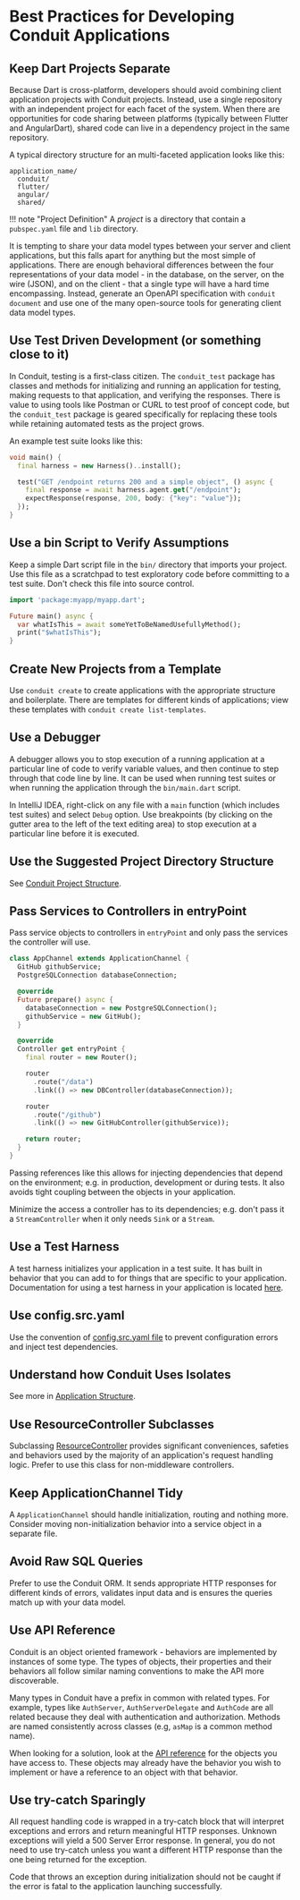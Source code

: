 # Best Practices for Developing Conduit Applications

## Keep Dart Projects Separate

Because Dart is cross-platform, developers should avoid combining client application projects with Conduit projects. Instead, use a single repository with an independent project for each facet of the system. When there are opportunities for code sharing between platforms \(typically between Flutter and AngularDart\), shared code can live in a dependency project in the same repository.

A typical directory structure for an multi-faceted application looks like this:

```text
application_name/
  conduit/
  flutter/
  angular/
  shared/
```

!!! note "Project Definition" A _project_ is a directory that contain a `pubspec.yaml` file and `lib` directory.

It is tempting to share your data model types between your server and client applications, but this falls apart for anything but the most simple of applications. There are enough behavioral differences between the four representations of your data model - in the database, on the server, on the wire \(JSON\), and on the client - that a single type will have a hard time encompassing. Instead, generate an OpenAPI specification with `conduit document` and use one of the many open-source tools for generating client data model types.

## Use Test Driven Development \(or something close to it\)

In Conduit, testing is a first-class citizen. The `conduit_test` package has classes and methods for initializing and running an application for testing, making requests to that application, and verifying the responses. There is value to using tools like Postman or CURL to test proof of concept code, but the `conduit_test` package is geared specifically for replacing these tools while retaining automated tests as the project grows.

An example test suite looks like this:

```dart
void main() {
  final harness = new Harness()..install();

  test("GET /endpoint returns 200 and a simple object", () async {
    final response = await harness.agent.get("/endpoint");
    expectResponse(response, 200, body: {"key": "value"});
  });
}
```

## Use a bin Script to Verify Assumptions

Keep a simple Dart script file in the `bin/` directory that imports your project. Use this file as a scratchpad to test exploratory code before committing to a test suite. Don't check this file into source control.

```dart
import 'package:myapp/myapp.dart';

Future main() async {
  var whatIsThis = await someYetToBeNamedUsefullyMethod();
  print("$whatIsThis");
}
```

## Create New Projects from a Template

Use `conduit create` to create applications with the appropriate structure and boilerplate. There are templates for different kinds of applications; view these templates with `conduit create list-templates`.

## Use a Debugger

A debugger allows you to stop execution of a running application at a particular line of code to verify variable values, and then continue to step through that code line by line. It can be used when running test suites or when running the application through the `bin/main.dart` script.

In IntelliJ IDEA, right-click on any file with a `main` function \(which includes test suites\) and select `Debug` option. Use breakpoints \(by clicking on the gutter area to the left of the text editing area\) to stop execution at a particular line before it is executed.

## Use the Suggested Project Directory Structure

See [Conduit Project Structure](application/structure.md#conduit-project-structure-and-organization).

## Pass Services to Controllers in entryPoint

Pass service objects to controllers in `entryPoint` and only pass the services the controller will use.

```dart
class AppChannel extends ApplicationChannel {
  GitHub githubService;
  PostgreSQLConnection databaseConnection;

  @override
  Future prepare() async {
    databaseConnection = new PostgreSQLConnection();
    githubService = new GitHub();
  }

  @override
  Controller get entryPoint {
    final router = new Router();

    router
      .route("/data")
      .link(() => new DBController(databaseConnection));

    router
      .route("/github")
      .link(() => new GitHubController(githubService));

    return router;
  }
}
```

Passing references like this allows for injecting dependencies that depend on the environment; e.g. in production, development or during tests. It also avoids tight coupling between the objects in your application.

Minimize the access a controller has to its dependencies; e.g. don't pass it a `StreamController` when it only needs `Sink` or a `Stream`.

## Use a Test Harness

A test harness initializes your application in a test suite. It has built in behavior that you can add to for things that are specific to your application. Documentation for using a test harness in your application is located [here](testing/tests.md).

## Use config.src.yaml

Use the convention of [config.src.yaml file](application/configure.md) to prevent configuration errors and inject test dependencies.

## Understand how Conduit Uses Isolates

See more in [Application Structure](application/structure.md).

## Use ResourceController Subclasses

Subclassing [ResourceController](http/resource_controller.md) provides significant conveniences, safeties and behaviors used by the majority of an application's request handling logic. Prefer to use this class for non-middleware controllers.

## Keep ApplicationChannel Tidy

A `ApplicationChannel` should handle initialization, routing and nothing more. Consider moving non-initialization behavior into a service object in a separate file.

## Avoid Raw SQL Queries

Prefer to use the Conduit ORM. It sends appropriate HTTP responses for different kinds of errors, validates input data and is ensures the queries match up with your data model.

## Use API Reference

Conduit is an object oriented framework - behaviors are implemented by instances of some type. The types of objects, their properties and their behaviors all follow similar naming conventions to make the API more discoverable.

Many types in Conduit have a prefix in common with related types. For example, types like `AuthServer`, `AuthServerDelegate` and `AuthCode` are all related because they deal with authentication and authorization. Methods are named consistently across classes \(e.g, `asMap` is a common method name\).

When looking for a solution, look at the [API reference](https://pub.dev/documentation/conduit/latest/) for the objects you have access to. These objects may already have the behavior you wish to implement or have a reference to an object with that behavior.

## Use try-catch Sparingly

All request handling code is wrapped in a try-catch block that will interpret exceptions and errors and return meaningful HTTP responses. Unknown exceptions will yield a 500 Server Error response. In general, you do not need to use try-catch unless you want a different HTTP response than the one being returned for the exception.

Code that throws an exception during initialization should not be caught if the error is fatal to the application launching successfully.

